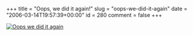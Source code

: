 +++
title = "Oops, we did it again!"
slug = "oops-we-did-it-again"
date = "2006-03-14T19:57:39+00:00"
id = 280
comment = false
+++

[![Oops we did it again](http://static.flickr.com/46/112544276_aa28576c75_m.jpg)](http://www.flickr.com/photos/bandon1/112544276/ "Photo Sharing")
